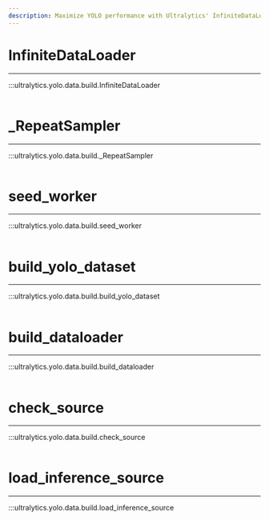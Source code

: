 ```yaml
---
description: Maximize YOLO performance with Ultralytics' InfiniteDataLoader, seed_worker, build_dataloader, and load_inference_source functions.
---
```


# InfiniteDataLoader
---
:::ultralytics.yolo.data.build.InfiniteDataLoader
<br><br>

# _RepeatSampler
---
:::ultralytics.yolo.data.build._RepeatSampler
<br><br>

# seed_worker
---
:::ultralytics.yolo.data.build.seed_worker
<br><br>

# build_yolo_dataset
---
:::ultralytics.yolo.data.build.build_yolo_dataset
<br><br>

# build_dataloader
---
:::ultralytics.yolo.data.build.build_dataloader
<br><br>

# check_source
---
:::ultralytics.yolo.data.build.check_source
<br><br>

# load_inference_source
---
:::ultralytics.yolo.data.build.load_inference_source
<br><br>